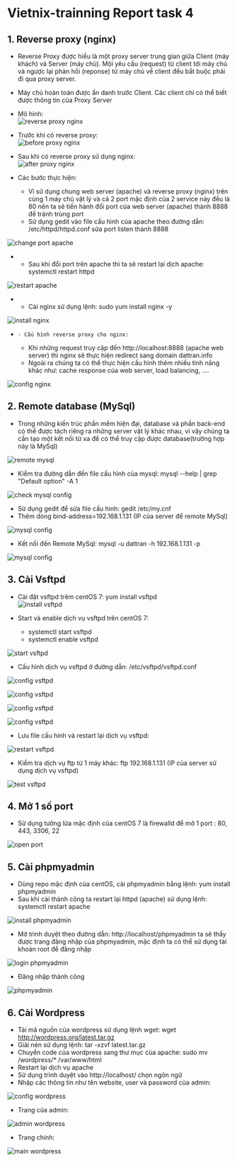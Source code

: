 # Vietnix-trainning Report task 4  
  




## 1. Reverse proxy (nginx)    
- Reverse Proxy được hiểu là một proxy server trung gian giữa Client (máy khách) và Server (máy chủ). Mội yêu cầu (request) từ client tới máy chủ và ngược lại phản hồi (reponse) từ máy chủ về client đều bắt buộc phải đi qua proxy server.  
- Máy chủ hoàn toàn được ẩn danh trước Client. Các client chỉ có thể biết được thông tin của Proxy Server  
- Mô hình:  
![reverse proxy nginx](images/reverse-proxy/reverse-proxy.png)  

- Trước khi có reverse proxy:  
![before proxy nginx](images/reverse-proxy/Before.png)  

- Sau khi có reverse proxy sử dụng nginx:  
![after proxy nginx](images/reverse-proxy/after.png)  

- Các bước thực hiện: 
    - Vì sử dụng chung web server (apache) và reverse proxy (nginx) trên cùng 1 máy chủ vật lý và cả 2 port mặc định của 2 service này đều là 80 nên ta sẽ tiến hành đổi port của web server (apache) thành 8888 để tránh trùng port  
    - Sử dụng gedit vào file cấu hình của apache theo đường dẫn: /etc/httpd/httpd.conf sửa port listen thành 8888   
    
![change port apache](images/reverse-proxy/change-port-apache.png)  

    

  * - Sau khi đổi port trên apache thì ta sẽ restart lại dịch apache:  systemctl restart httpd  
    
![restart apache](images/reverse-proxy/change-port-apache.png)  

    

  * - Cài nginx sử dụng lệnh: sudo yum install nginx -y  
    
![install nginx](images/reverse-proxy/install-nginx.png)   

  *     - Cấu hình reverse proxy cho nginx:  
    - Khi những request truy cập đến http://localhost:8888 (apache web server) thì nginx sẽ thực hiện redirect sang domain dattran.info  
    - Ngoài ra chúng ta có thể thực hiện cấu hình thêm nhiều tính năng khác như: cache response của web server, load balancing, ....  
    
![config nginx](images/reverse-proxy/reverse-proxy-conf.png)   


##  2. Remote database (MySql)  

- Trong những kiến trúc phần mềm hiện đại, database và phần back-end có thể được tách riêng ra những server vật lý khác nhau, vì vậy chúng ta cần tạo một kết nối từ xa để có thể truy cập được database(trường hợp này là MySql)  

![remote mysql](images/remote-mysql/mysql.png)   
- Kiểm tra đường dẫn đến file cấu hình của mysql:  mysql --help | grep "Default option" -A 1  

![check mysql config](images/remote-mysql/check-mysql-conf.png)   
    
- Sử dụng gedit để sửa file cấu hình: gedit /etc/my.cnf  
- Thêm dòng bind-address=192.168.1.131 (IP của server để remote MySql)  

![mysql config](images/remote-mysql/mysql-conf.png)   

- Kết nối đến Remote MySql: mysql -u dattran -h 192.168.1.131 -p  

![mysql config](images/remote-mysql/remote-mysql.png)   


## 3. Cài Vsftpd  

- Cài đặt vsftpd trêm centOS 7: yum install vsftpd   
![install vsftpd](images/vsftpd/install-vsftpd.png)   

- Start và enable dịch vụ vsftpd trên centOS 7:  
    - systemctl start vsftpd  
    - systemctl enable vsftpd  
    
![start vsftpd](images/vsftpd/start-vsftpd.png)   

- Cấu hình dịch vụ vsftpd ở đường dẫn: /etc/vsftpd/vsftpd.conf   

![config vsftpd](images/vsftpd/vsftpd-conf.png)     

![config vsftpd](images/vsftpd/vsftpd-conf2.png)     

![config vsftpd](images/vsftpd/vsftpd-conf3.png)     

![config vsftpd](images/vsftpd/vsftpd-conf4.png)    

- Lưu file cấu hình và restart lại dịch vụ vsftpd:   

![restart vsftpd](images/vsftpd/vsftpd-restart.png)    


- Kiểm tra dịch vụ ftp từ 1 máy khác:  ftp 192.168.1.131 (IP của server sử dụng dịch vụ vsftpd)  

![test vsftpd](images/vsftpd/vsftpd-test.png)    

## 4. Mở 1 số port  
- Sử dụng tường lửa mặc định của centOS 7 là firewalld để mở 1 port : 80, 443, 3306, 22  

![open port](images/firewalld.png)    

## 5. Cài phpmyadmin  

- Dùng repo mặc định của centOS, cài phpmyadmin bằng lệnh: yum install phpmyadmin  
- Sau khi cài thành công ta restart lại httpd (apache) sử dụng lệnh: systemctl restart apache  

![install phpmyadmin](images/phpmyadmin/install.png)    

- Mở trình duyệt theo đường dẫn: http://localhost/phpmyadmin ta sẽ thấy được trang đăng nhập của phpmyadmin, mặc định ta có thể sử dụng tài khoản root để đăng nhập  

![login phpmyadmin](images/phpmyadmin/login-page.png)    

- Đăng nhập thành công  

![phpmyadmin](images/phpmyadmin/main-page.png)    

## 6. Cài Wordpress   

- Tải mã nguồn của wordpress sử dụng lệnh wget: wget http://wordpress.org/latest.tar.gz  
- Giải nén sử dụng lệnh: tar -xzvf latest.tar.gz  
- Chuyển code của wordpress sang thư mục của apache: sudo mv /wordpress/* /var/www/html  
- Restart lại dịch vụ apache  
- Sử dụng trình duyệt vào http://localhost/ chọn ngôn ngữ  
- Nhập các thông tin như tên website, user và password của admin:  

![config wordpress](images/install-wp/config3.png)    

- Trang của admin:  

![admin wordpress](images/install-wp/admin.png)    

- Trang chính:  

![main wordpress](images/install-wp/main.png)    